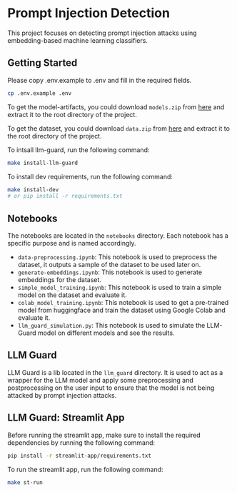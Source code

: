 # Prompt Injection Detection

This project focuses on detecting prompt injection attacks using embedding-based machine learning classifiers.


## Getting Started

Please copy .env.example to .env and fill in the required fields.
```bash
cp .env.example .env
```

To get the model-artifacts, you could download `models.zip` from [here](https://drive.google.com/drive/folders/1_-e51Ax3c3vW6HhbKCS4a2G0egb69rqy?usp=sharing) and extract it to the root directory of the project.

To get the dataset, you could download `data.zip` from [here](https://drive.google.com/drive/folders/1_-e51Ax3c3vW6HhbKCS4a2G0egb69rqy?usp=sharing) and extract it to the root directory of the project.


To intsall llm-guard, run the following command:
```bash
make install-llm-guard
```

To install dev requirements, run the following command:
```bash
make install-dev
# or pip install -r requirements.txt
```

## Notebooks

The notebooks are located in the `notebooks` directory. Each notebook has a specific purpose and is named accordingly.

- `data-preprocessing.ipynb`: This notebook is used to preprocess the dataset, it outputs a sample of the dataset to be used later on.
- `generate-embeddings.ipynb`: This notebook is used to generate embeddings for the dataset.
- `simple_model_training.ipynb`: This notebook is used to train a simple model on the dataset and evaluate it.
- `colab_model_training.ipynb`: This notebook is used to get a pre-trained model from huggingface and train  the dataset using Google Colab and evaluate it.
- `llm_guard_simulation.py`: This notebook is used to simulate the LLM-Guard model on different models and see the results.
  

## LLM Guard

LLM Guard is a lib located in the `llm_guard` directory. It is used to act as a wrapper for the LLM model and apply some preprocessing and postprocessing on the user input to ensure that the model is not being attacked by prompt injection attacks.


## LLM Guard: Streamlit App

Before running the streamlit app, make sure to install the required dependencies by running the following command:
```bash
pip install -r streamlit-app/requirements.txt
```

To run the streamlit app, run the following command:
```bash
make st-run
```
